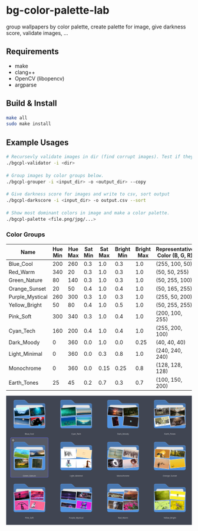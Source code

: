 # bg-color-palette-lab
group wallpapers by color palette, create palette for image, give darkness score, validate images, ...

## Requirements
* make
* clang++
* OpenCV (libopencv)
* argparse

## Build & Install
```bash
make all
sudo make install
```

## Example Usages
```bash
# Recursevly validate images in dir (find corrupt images). Test if they can be loaded. Delete with -d, Move with -m
./bgcpl-validator -i <dir>

# Group images by color groups below.
./bgcpl-grouper -i <input_dir> -o <output_dir> --copy

# Give darkness score for images and write to csv, sort output
./bgcpl-darkscore -i <input_dir> -o output.csv --sort

# Show most dominant colors in image and make a color palette.
./bgcpl-palette <file.png/jpg/...>
```

### Color Groups

| Name             | Hue Min | Hue Max | Sat Min | Sat Max | Bright Min | Bright Max | Representative Color (B, G, R) |
|------------------|---------|---------|---------|---------|-------------|-------------|-------------------------------|
| Blue_Cool        | 200     | 260     | 0.3     | 1.0     | 0.3         | 1.0         | (255, 100, 50)                |
| Red_Warm         | 340     | 20      | 0.3     | 1.0     | 0.3         | 1.0         | (50, 50, 255)                 |
| Green_Nature     | 80      | 140     | 0.3     | 1.0     | 0.3         | 1.0         | (50, 255, 100)                |
| Orange_Sunset    | 20      | 50      | 0.4     | 1.0     | 0.4         | 1.0         | (50, 165, 255)                |
| Purple_Mystical  | 260     | 300     | 0.3     | 1.0     | 0.3         | 1.0         | (255, 50, 200)                |
| Yellow_Bright    | 50      | 80      | 0.4     | 1.0     | 0.5         | 1.0         | (50, 255, 255)                |
| Pink_Soft        | 300     | 340     | 0.3     | 1.0     | 0.4         | 1.0         | (200, 100, 255)               |
| Cyan_Tech        | 160     | 200     | 0.4     | 1.0     | 0.4         | 1.0         | (255, 200, 100)               |
| Dark_Moody       | 0       | 360     | 0.0     | 1.0     | 0.0         | 0.25        | (40, 40, 40)                  |
| Light_Minimal    | 0       | 360     | 0.0     | 0.3     | 0.8         | 1.0         | (240, 240, 240)               |
| Monochrome       | 0       | 360     | 0.0     | 0.15    | 0.25        | 0.8         | (128, 128, 128)               |
| Earth_Tones      | 25      | 45      | 0.2     | 0.7     | 0.3         | 0.7         | (100, 150, 200)               |

<img src="preview/preview.png">

